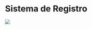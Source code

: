 <h1>Sistema de Registro</h1>
<p align="left">
   <img src="https://img.shields.io/badge/STATUS-EN%20DESAROLLO-green">
   </p>
